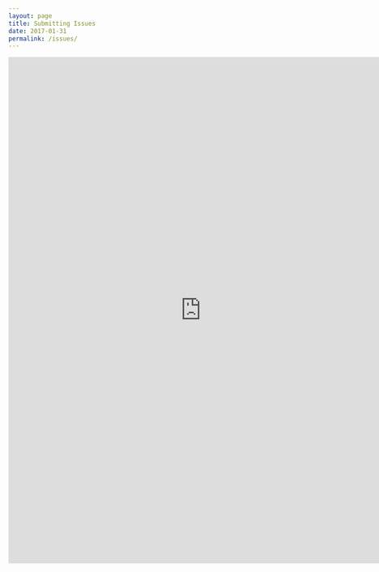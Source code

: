 ```yaml
---
layout: page
title: Submitting Issues
date: 2017-01-31
permalink: /issues/
---
```


<iframe src="https://docs.google.com/forms/d/e/1FAIpQLScFDIQ-H9AFoRiMSbZDUonY16whAMXSYmwGljfPS6JPQsPsTQ/viewform?embedded=true" width="760" height="1000" frameborder="0" marginheight="0" marginwidth="0">Loading...</iframe>

<!--

#### If there is a error or suggested update, please follow the steps below to submit a issue so it may be corrected:

#### **Step 1: Visit the GitHub repository that powers this website, currently this is:** [https://office-of-digital-innovation.github.io/data-training/](https://github.com/office-of-digital-innovation/data-training)

#### **Step 2: Click on the "Issues" tab shown below**

![how to submit issues screenshot 1](../assets/howto-issues/howto-issues-01.png)

#### **Step 3: Click the green "New Issue" button**

![how to submit issues screenshot 2](../assets/howto-issues/howto-issues-02.png)

#### **Step 4: Fill out a title and extended description if necessary**

#### **Step 5: Click the green "Submit new issue" button**

![how to submit issues screenshot 3](../assets/howto-issues/howto-issues-03.png)

-->
